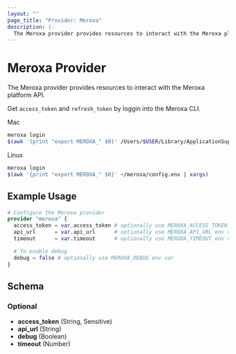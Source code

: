 ```yaml
---
layout: ""
page_title: "Provider: Meroxa"
description: |-
  The Meroxa provider provides resources to interact with the Meroxa platform API.
---
```


# Meroxa Provider

The Meroxa provider provides resources to interact with the Meroxa platform API.

Get `access_token` and `refresh_token` by loggin into the Meroxa CLI.

Mac
```bash
meroxa login
$(awk '{print "export MEROXA_" $0}' /Users/$USER/Library/ApplicationSupport/meroxa/config.env | xargs)
```

Linux
```bash
meroxa login
$(awk '{print "export MEROXA_" $0}' ~/meroxa/config.env | xargs)
```

## Example Usage

```terraform
# Configure the Meroxa provider
provider "meroxa" {
  access_token = var.access_token # optionally use MEROXA_ACCESS_TOKEN env var
  api_url      = var.api_url      # optionally use MEROXA_API_URL env var
  timeout      = var.timeout      # optionally use MEROXA_TIMEOUT env var

  # To enable debug
  debug = false # optionally use MEROXA_DEBUG env var
}
```

<!-- schema generated by tfplugindocs -->
## Schema

### Optional

- **access_token** (String, Sensitive)
- **api_url** (String)
- **debug** (Boolean)
- **timeout** (Number)
